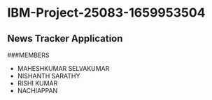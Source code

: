 # IBM-Project-25083-1659953504

## News Tracker Application


###MEMBERS
  * MAHESHKUMAR SELVAKUMAR
  * NISHANTH SARATHY
  * RISHI KUMAR
  * NACHIAPPAN
  
